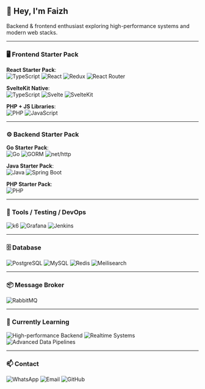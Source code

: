 ## 👋 Hey, I'm Faizh

Backend & frontend enthusiast exploring high-performance systems and modern web stacks.

---

### 🖥️ Frontend Starter Pack
**React Starter Pack**:  
![TypeScript](https://img.shields.io/badge/-TypeScript-3178C6?style=flat&logo=typescript&logoColor=white)
![React](https://img.shields.io/badge/-React-61DAFB?style=flat&logo=react&logoColor=black)
![Redux](https://img.shields.io/badge/-Redux-764ABC?style=flat&logo=redux&logoColor=white)
![React Router](https://img.shields.io/badge/-ReactRouter-CA4245?style=flat&logo=react-router&logoColor=white)

**SvelteKit Native**:  
![TypeScript](https://img.shields.io/badge/-TypeScript-3178C6?style=flat&logo=typescript&logoColor=white)
![Svelte](https://img.shields.io/badge/-Svelte-FF3E00?style=flat&logo=svelte&logoColor=white)
![SvelteKit](https://img.shields.io/badge/-SvelteKit-FF3E00?style=flat&logo=svelte&logoColor=white)

**PHP + JS Libraries**:  
![PHP](https://img.shields.io/badge/-PHP-777BB4?style=flat&logo=php&logoColor=white)
![JavaScript](https://img.shields.io/badge/-JavaScript-F7DF1E?style=flat&logo=javascript&logoColor=black)

---

### ⚙️ Backend Starter Pack
**Go Starter Pack**:  
![Go](https://img.shields.io/badge/-Golang-00ADD8?style=flat&logo=go&logoColor=white)
![GORM](https://img.shields.io/badge/-GORM-2E8B57?style=flat&logoColor=white)
![net/http](https://img.shields.io/badge/-net/http-6E6E6E?style=flat&logo=programming-font&logoColor=white)

**Java Starter Pack**:  
![Java](https://img.shields.io/badge/-Java-007396?style=flat&logo=java&logoColor=white)
![Spring Boot](https://img.shields.io/badge/-SpringBoot-6DB33F?style=flat&logo=spring&logoColor=white)

**PHP Starter Pack**:  
![PHP](https://img.shields.io/badge/-PHP-777BB4?style=flat&logo=php&logoColor=white)

---

### 🧰 Tools / Testing / DevOps
![k6](https://img.shields.io/badge/-k6-FF6820?style=flat&logo=k6&logoColor=white)
![Grafana](https://img.shields.io/badge/-Grafana-F46800?style=flat&logo=grafana&logoColor=white)
![Jenkins](https://img.shields.io/badge/-Jenkins-D24939?style=flat&logo=jenkins&logoColor=white)

---

### 🗄️ Database
![PostgreSQL](https://img.shields.io/badge/-PostgreSQL-316192?style=flat&logo=postgresql&logoColor=white)
![MySQL](https://img.shields.io/badge/-MySQL-4479A1?style=flat&logo=mysql&logoColor=white)
![Redis](https://img.shields.io/badge/-Redis-DC382D?style=flat&logo=redis&logoColor=white)
![Meilisearch](https://img.shields.io/badge/-Meilisearch-FF3E00?style=flat&logo=meilisearch&logoColor=white)

---

### 📦 Message Broker
![RabbitMQ](https://img.shields.io/badge/-RabbitMQ-FF6600?style=flat&logo=rabbitmq&logoColor=white)

---

### 🌱 Currently Learning
![High-performance Backend](https://img.shields.io/badge/-Backend-6A5ACD?style=flat&logo=code&logoColor=white)
![Realtime Systems](https://img.shields.io/badge/-Realtime-20B2AA?style=flat&logo=clock&logoColor=white)
![Advanced Data Pipelines](https://img.shields.io/badge/-DataPipelines-FF8C00?style=flat&logo=data:image/png;base64,iVBORw0KGgoAAAANSUhEUgAAAAUAAAAFCAYAAACNbyblAAAAHElEQVQI12P4//8/w38GIAXDIBKE0DHxgljNBAAO9TXL0Y4OHwAAAABJRU5ErkJggg==)

---

### 📫 Contact
![WhatsApp](https://img.shields.io/badge/-081389709265-25D366?style=flat&logo=whatsapp&logoColor=white)
![Email](https://img.shields.io/badge/-ananlol156@gmail.com-D14836?style=flat&logo=gmail&logoColor=white)
![GitHub](https://img.shields.io/badge/-anan112pcmec-181717?style=flat&logo=github&logoColor=white)
